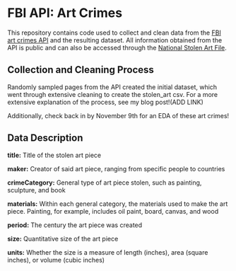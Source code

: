 # FBI API: Art Crimes
This repository contains code used to collect and clean data from the [FBI art crimes API](https://api.fbi.gov/docs#!/) and the resulting dataset. All information obtained from the API is public and can also be accessed through the [National Stolen Art File](https://www.fbi.gov/investigate/violent-crime/art-theft/national-stolen-art-file).

## Collection and Cleaning Process
Randomly sampled pages from the API created the initial dataset, which went through extensive cleaning to create the stolen_art csv. For a more extensive explanation of the process, see my blog post!(ADD LINK)

Additionally, check back in by November 9th for an EDA of these art crimes!

## Data Description
**title:** Title of the stolen art piece

**maker:** Creator of said art piece, ranging from specific people to countries

**crimeCategory:** General type of art piece stolen, such as painting, sculpture, and book

**materials:** Within each general category, the materials used to make the art piece. Painting, for example, includes oil paint, board, canvas, and wood

**period:** The century the art piece was created

**size:** Quantitative size of the art piece

**units:** Whether the size is a measure of length (inches), area (square inches), or volume (cubic inches)

